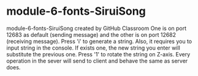 # module-6-fonts-SiruiSong
module-6-fonts-SiruiSong created by GitHub Classroom
One is on port 12683 as default (sending message) and the other is on port 12682 (receiving message).
Press 'i' to generate a string. Also, it requires you to input string in the console. If exists one, the new string you enter will substitute the previous one.
Press '1' to rotate the string on Z-axis.
Every operation in the sever will send to client and behave the same as server does.
